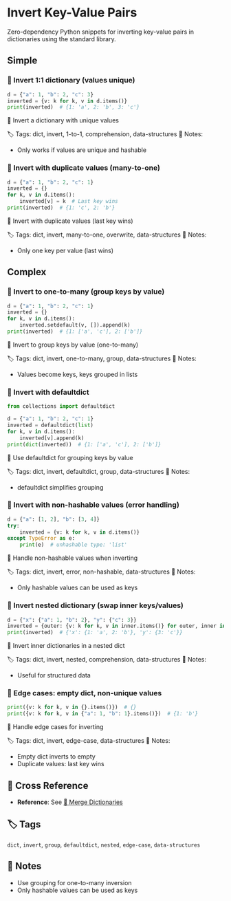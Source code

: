 # Invert Key-Value Pairs

Zero-dependency Python snippets for inverting key-value pairs in dictionaries using the standard library.

## Simple

### 🧩 Invert 1:1 dictionary (values unique)

```python
d = {"a": 1, "b": 2, "c": 3}
inverted = {v: k for k, v in d.items()}
print(inverted)  # {1: 'a', 2: 'b', 3: 'c'}
```

📂 Invert a dictionary with unique values

🏷️ Tags: dict, invert, 1-to-1, comprehension, data-structures
📝 Notes:
- Only works if values are unique and hashable

### 🧩 Invert with duplicate values (many-to-one)

```python
d = {"a": 1, "b": 2, "c": 1}
inverted = {}
for k, v in d.items():
    inverted[v] = k  # Last key wins
print(inverted)  # {1: 'c', 2: 'b'}
```

📂 Invert with duplicate values (last key wins)

🏷️ Tags: dict, invert, many-to-one, overwrite, data-structures
📝 Notes:
- Only one key per value (last wins)

## Complex

### 🧩 Invert to one-to-many (group keys by value)

```python
d = {"a": 1, "b": 2, "c": 1}
inverted = {}
for k, v in d.items():
    inverted.setdefault(v, []).append(k)
print(inverted)  # {1: ['a', 'c'], 2: ['b']}
```

📂 Invert to group keys by value (one-to-many)

🏷️ Tags: dict, invert, one-to-many, group, data-structures
📝 Notes:
- Values become keys, keys grouped in lists

### 🧩 Invert with defaultdict

```python
from collections import defaultdict

d = {"a": 1, "b": 2, "c": 1}
inverted = defaultdict(list)
for k, v in d.items():
    inverted[v].append(k)
print(dict(inverted))  # {1: ['a', 'c'], 2: ['b']}
```

📂 Use defaultdict for grouping keys by value

🏷️ Tags: dict, invert, defaultdict, group, data-structures
📝 Notes:
- defaultdict simplifies grouping

### 🧩 Invert with non-hashable values (error handling)

```python
d = {"a": [1, 2], "b": [3, 4]}
try:
    inverted = {v: k for k, v in d.items()}
except TypeError as e:
    print(e)  # unhashable type: 'list'
```

📂 Handle non-hashable values when inverting

🏷️ Tags: dict, invert, error, non-hashable, data-structures
📝 Notes:
- Only hashable values can be used as keys

### 🧩 Invert nested dictionary (swap inner keys/values)

```python
d = {"x": {"a": 1, "b": 2}, "y": {"c": 3}}
inverted = {outer: {v: k for k, v in inner.items()} for outer, inner in d.items()}
print(inverted)  # {'x': {1: 'a', 2: 'b'}, 'y': {3: 'c'}}
```

📂 Invert inner dictionaries in a nested dict

🏷️ Tags: dict, invert, nested, comprehension, data-structures
📝 Notes:
- Useful for structured data

### 🧩 Edge cases: empty dict, non-unique values

```python
print({v: k for k, v in {}.items()})  # {}
print({v: k for k, v in {"a": 1, "b": 1}.items()})  # {1: 'b'}
```

📂 Handle edge cases for inverting

🏷️ Tags: dict, invert, edge-case, data-structures
📝 Notes:
- Empty dict inverts to empty
- Duplicate values: last key wins

## 🔗 Cross Reference

- **Reference**: See [📂 Merge Dictionaries](merge_dicts.md)

## 🏷️ Tags

`dict`, `invert`, `group`, `defaultdict`, `nested`, `edge-case`, `data-structures`

## 📝 Notes
- Use grouping for one-to-many inversion
- Only hashable values can be used as keys
